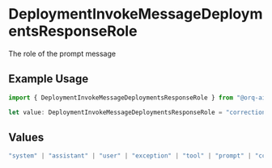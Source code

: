 # DeploymentInvokeMessageDeploymentsResponseRole

The role of the prompt message

## Example Usage

```typescript
import { DeploymentInvokeMessageDeploymentsResponseRole } from "@orq-ai/node/models/operations";

let value: DeploymentInvokeMessageDeploymentsResponseRole = "correction";
```

## Values

```typescript
"system" | "assistant" | "user" | "exception" | "tool" | "prompt" | "correction" | "expected_output"
```